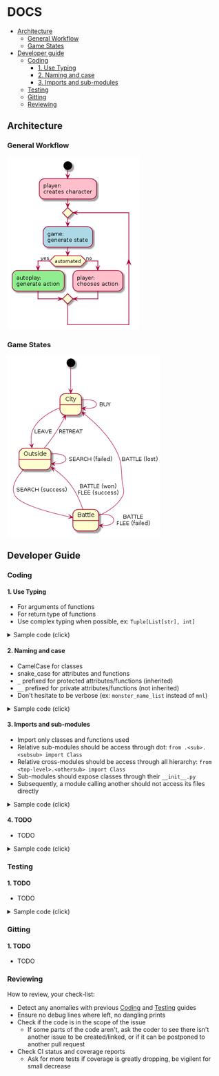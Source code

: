 # DOCS

* [Architecture](#architecture)
  * [General Workflow](#general-workflow)
  * [Game States](#game-states)
* [Developer guide](#developer-guide)
  * [Coding](#coding)
    * [1. Use Typing](#1-use-typing)
    * [2. Naming and case](#2-naming-and-case)
    * [3. Imports and sub-modules](#3-imports-and-sub-modules)
  * [Testing](#testing)
  * [Gitting](#gitting)
  * [Reviewing](#reviewing)

## Architecture

### General Workflow

![](./diagrams/general_workflow.png)

### Game States

![](./diagrams/game_states.png)

## Developer Guide

### Coding

#### 1. Use Typing

* For arguments of functions
* For return type of functions
* Use complex typing when possible, ex: `Tuple[List[str], int]`

<details><summary>Sample code (click)</summary>
<p>

**wrong**
	
```python
class NameClass:
	def __init__(self, name):
		self.name = name
	
	def get_prefixed(self, prefix=""):
		return f"{prefix} {self.name}".strip()
	
	def get_chars(self):
		return self.name.split("")

```
	
**good**
	
```python
from typing import List

class NameClass:
	def __init__(self, name: str) -> None:
		self.name = name
	
	def get_prefixed(self, prefix: str="") -> str:
		return f"{prefix} {self.name}".strip()
	
	def get_chars(self) -> List[str]:
		return self.name.split("")
```

</p>
</details>

#### 2. Naming and case

* CamelCase for classes
* snake_case for attributes and functions
* `_` prefixed for protected attributes/functions (inherited)
* `__` prefixed for private attributes/functions (not inherited)
* Don't hesitate to be verbose (ex: `monster_name_list` instead of `mnl`)
  
<details><summary>Sample code (click)</summary>
<p>
	
**wrong**
	
```python
from typing import List, Any

class Value_Class:
	def __init__(self, v: Any) -> None:
		self.v = None

	def get(self) -> Any:
		return self.v

	def set(self, v: Any) -> None:
		self.v = v


class Name_Class(Value_Class):
	def __init__(self, Name: str) -> None:
		super().__init__(Name)
	
	def getPrefixed(self, p: str="") -> str:
		return f"{p} {self.get()}".strip()
```
	
**good**
	
```python
from typing import List, Any

class ValueClass:
	def __init__(self, value: Any) -> None:
		self.__internal_value = None

	def _get_value(self) -> Any:
		return self.__internal_value

	def _set_value(self, value: Any) -> None:
		self.__internal_value = value


class NameClass(ValueClass):
	def __init__(self, name: str) -> None:
		super().__init__(name)
	
	def get_prefixed(self, prefix: str="") -> str:
		return f"{prefix} {self._get_value()}".strip()
```
</p>
</details>

#### 3. Imports and sub-modules

* Import only classes and functions used
* Relative sub-modules should be access through dot: `from .<sub>.<subsub> import Class`
* Relative cross-modules should be access through all hierarchy: `from <top-level>.<othersub> import Class`
* Sub-modules should expose classes through their `__init__.py`
* Subsequently, a module calling  another should not access its files directly

<details><summary>Sample code (click)</summary>
<p>

files:
```
└─ src
   └─ wurst_quest
      ├─ __init__.py
      ├─ core
      │  ├─ __init__.py
      │  ├─ class1.py
      │  └─ models
      │     ├─ __init__.py
      │     └─ class2.py
      └─ utils
         ├─ __init__.py
         └─ utils.py
```

**wrong**

`src/wurst_quest/core/class1.py`
```python
from .models.class2 import *

def Class1:
	def __init__(self) -> None:
		self.class2 = Class2()
```
`src/wurst_quest/core/models/class2.py`
```python
from ...utils.utils import *

def Class2:
	def __init__(self) -> None:
		util_function()
```
`src/wurst_quest/utils/utils.py`
```python
def util_function():
	pass
```
**good**

`src/wurst_quest/core/__init__.py`
```python
from .class1 import Class1
```
`src/wurst_quest/core/class1.py`
```python
from .models import Class2

def Class1:
	def __init__(self) -> None:
		self.class2 = Class2()
```
`src/wurst_quest/core/models/__init__.py`
```python
from .class2 import Class2
```
`src/wurst_quest/core/models/class2.py`
```python
from wurst_quest.utils import util_function

def Class2:
	def __init__(self) -> None:
		util_function()
```
`src/wurst_quest/utils/__init__.py`
```python
from .utils import util_function
```
`src/wurst_quest/utils/utils.py`
```python
def util_function():
	pass
```

</p>
</details>

#### 4. TODO

* TODO

<details><summary>Sample code (click)</summary>
<p>

**wrong**

```python

```

**good**

```python

```

</p>
</details>

### Testing

#### 1. TODO

* TODO

<details><summary>Sample code (click)</summary>
<p>

**wrong**

```python

```

**good**

```python

```

</p>
</details>

### Gitting

#### 1. TODO

* TODO

### Reviewing

How to review, your check-list:

* Detect any anomalies with previous [Coding](#coding) and [Testing](#testing) guides 
* Ensure no debug lines where left, no dangling prints
* Check if the code is in the scope of the issue
   * If some parts of the code aren't, ask the coder to see there isn't another issue to be created/linked, or if it can be postponed to another pull request
* Check CI status and coverage reports
   * Ask for more tests if coverage is greatly dropping, be vigilent for small decrease
